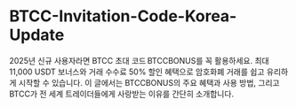 # BTCC-Invitation-Code-Korea-Update
2025년 신규 사용자라면 BTCC 초대 코드 BTCCBONUS를 꼭 활용하세요. 최대 11,000 USDT 보너스와 거래 수수료 50% 할인 혜택으로 암호화폐 거래를 쉽고 유리하게 시작할 수 있습니다. 이 글에서는 BTCCBONUS의 주요 혜택과 사용 방법, 그리고 BTCC가 전 세계 트레이더들에게 사랑받는 이유를 간단히 소개합니다.
